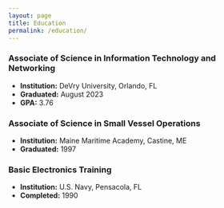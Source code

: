 ```yaml
---
layout: page
title: Education
permalink: /education/
---
```


### Associate of Science in Information Technology and Networking
- **Institution:** DeVry University, Orlando, FL  
- **Graduated:** August 2023  
- **GPA:** 3.76  

### Associate of Science in Small Vessel Operations
- **Institution:** Maine Maritime Academy, Castine, ME  
- **Graduated:** 1997  

### Basic Electronics Training
- **Institution:** U.S. Navy, Pensacola, FL  
- **Completed:** 1990  